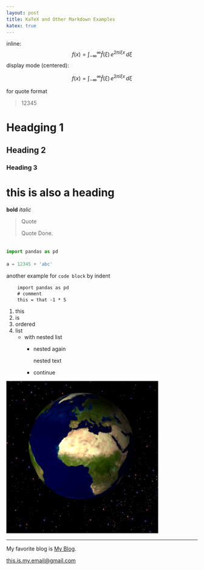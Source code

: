 ```yaml
---
layout: post
title: KaTeX and Other Markdown Examples
katex: true
---
```


inline: $$f(x) = \int_{-\infty}^\infty \hat f(\xi)\,e^{2 \pi i \xi x} \,d\xi$$
display mode (centered):

$$f(x) = \int_{-\infty}^\infty \hat f(\xi)\,e^{2 \pi i \xi x} \,d\xi$$

for quote format
> 12345

# Headging 1
## Heading 2
### Heading 3

this is also a heading
=========

**bold**
*italic*

> Quote
>
> Quote Done.

```python

import pandas as pd

a = 12345 + 'abc'
```
another example for `code block` by indent

        import pandas as pd
        # comment        
        this = that -1 * 5


1. this
2. is
3. ordered
4. list
    - with nested list
        * nested again

            nested text

        * continue


![Include an Image](/assets/image/gif_sample.gif)

---


My favorite blog is [My Blog](https://maxma-xn.github.io).

<this.is.my.email@gmail.com>